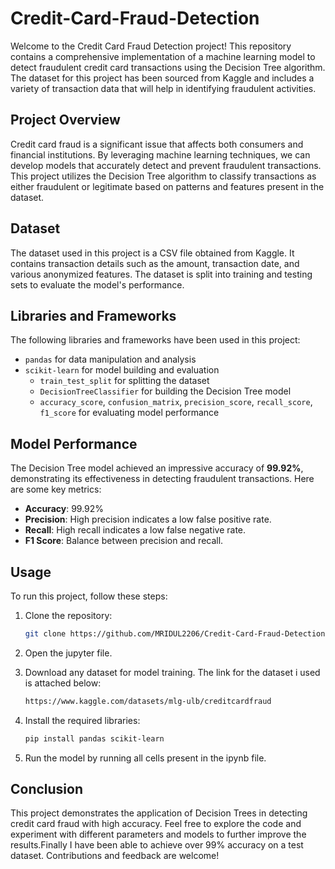 # Credit-Card-Fraud-Detection

Welcome to the Credit Card Fraud Detection project! This repository contains a comprehensive implementation of a machine learning model to detect fraudulent credit card transactions using the Decision Tree algorithm. The dataset for this project has been sourced from Kaggle and includes a variety of transaction data that will help in identifying fraudulent activities.

## Project Overview

Credit card fraud is a significant issue that affects both consumers and financial institutions. By leveraging machine learning techniques, we can develop models that accurately detect and prevent fraudulent transactions. This project utilizes the Decision Tree algorithm to classify transactions as either fraudulent or legitimate based on patterns and features present in the dataset.

## Dataset

The dataset used in this project is a CSV file obtained from Kaggle. It contains transaction details such as the amount, transaction date, and various anonymized features. The dataset is split into training and testing sets to evaluate the model's performance.

## Libraries and Frameworks

The following libraries and frameworks have been used in this project:

- `pandas` for data manipulation and analysis
- `scikit-learn` for model building and evaluation
  - `train_test_split` for splitting the dataset
  - `DecisionTreeClassifier` for building the Decision Tree model
  - `accuracy_score`, `confusion_matrix`, `precision_score`, `recall_score`, `f1_score` for evaluating model performance

## Model Performance

The Decision Tree model achieved an impressive accuracy of **99.92%**, demonstrating its effectiveness in detecting fraudulent transactions. Here are some key metrics:

- **Accuracy**: 99.92%
- **Precision**: High precision indicates a low false positive rate.
- **Recall**: High recall indicates a low false negative rate.
- **F1 Score**: Balance between precision and recall.

## Usage

To run this project, follow these steps:

1. Clone the repository:
    ```sh
    git clone https://github.com/MRIDUL2206/Credit-Card-Fraud-Detection.git
    ```

2. Open the jupyter file.

3. Download any dataset for model training. The link for the dataset i used is attached below:
    ```sh
    https://www.kaggle.com/datasets/mlg-ulb/creditcardfraud
    ```

4. Install the required libraries:
    ```sh
    pip install pandas scikit-learn
    ```

5. Run the model by running all cells present in the ipynb file.

## Conclusion

This project demonstrates the application of Decision Trees in detecting credit card fraud with high accuracy. Feel free to explore the code and experiment with different parameters and models to further improve the results.Finally I have been able to achieve over 99% accuracy on a test dataset. Contributions and feedback are welcome!
